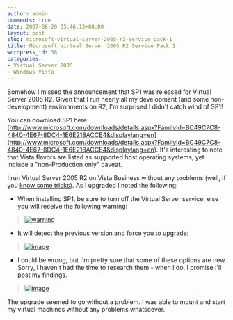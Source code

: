 ```yaml
---
author: admin
comments: true
date: 2007-08-20 05:46:13+00:00
layout: post
slug: microsoft-virtual-server-2005-r2-service-pack-1
title: Microsoft Virtual Server 2005 R2 Service Pack 1
wordpress_id: 38
categories:
- Virtual Server 2005
- Windows Vista
---
```


Somehow I missed the announcement that SP1 was released for Virtual Server 2005 R2. Given that I run nearly all my development (and some non-development) environments on R2, I'm surprised I didn't catch wind of SP1!

You can download SP1 here: [http://www.microsoft.com/downloads/details.aspx?FamilyId=BC49C7C8-4840-4E67-8DC4-1E6E218ACCE4&displaylang=en](http://www.microsoft.com/downloads/details.aspx?FamilyId=BC49C7C8-4840-4E67-8DC4-1E6E218ACCE4&displaylang=en). It's interesting to note that Vista flavors are listed as supported host operating systems, yet include a "non-Production only" caveat.

I run Virtual Server 2005 R2 on Vista Business without any problems (well, if you [know some tricks](http://www.wadewegner.com/2007/03/03/InstallingVirtualServer2005R2OnWindowsVistaUpdated.aspx)). As I upgraded I noted the following:

  * When installing SP1, be sure to turn off the Virtual Server service, else you will receive the following warning:

> [![warning](http://images.wadewegner.com/wordpress/content/binary/WindowsLiveWriter/MicrosoftVirtualServer2005R2ServicePack1_14E2A/warning_thumb.jpg)](http://images.wadewegner.com/wordpress/content/binary/WindowsLiveWriter/MicrosoftVirtualServer2005R2ServicePack1_14E2A/warning.jpg)

  * It will detect the previous version and force you to upgrade:

> [![image](http://images.wadewegner.com/wordpress/content/binary/WindowsLiveWriter/MicrosoftVirtualServer2005R2ServicePack1_14E2A/image_thumb_1.png)](http://images.wadewegner.com/wordpress/content/binary/WindowsLiveWriter/MicrosoftVirtualServer2005R2ServicePack1_14E2A/image_1.png)

  * I could be wrong, but I'm pretty sure that some of these options are new. Sorry, I haven't had the time to research them - when I do, I promise I'll post my findings.

> [![image](http://images.wadewegner.com/wordpress/content/binary/WindowsLiveWriter/MicrosoftVirtualServer2005R2ServicePack1_14E2A/image_thumb_2.png)](http://images.wadewegner.com/wordpress/content/binary/WindowsLiveWriter/MicrosoftVirtualServer2005R2ServicePack1_14E2A/image_2.png)

The upgrade seemed to go without a problem. I was able to mount and start my virtual machines without any problems whatsoever.
